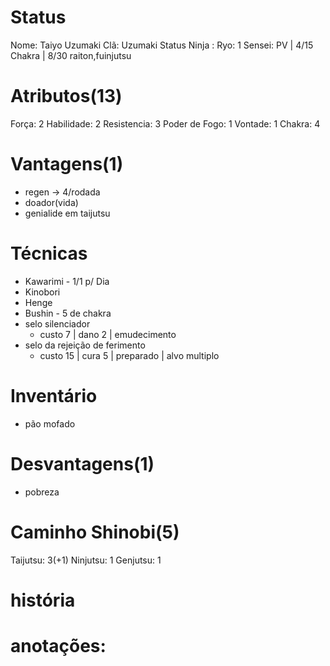 # Status
Nome: Taiyo Uzumaki
Clã:  Uzumaki
Status Ninja : 
Ryo:  1
Sensei: 
PV | 4/15
Chakra | 8/30
raiton,fuinjutsu

# Atributos(13)
Força: 2
Habilidade: 2
Resistencia: 3
Poder de Fogo: 1
Vontade: 1
Chakra: 4
# Vantagens(1)
- regen -> 4/rodada
- doador(vida)
- genialide em taijutsu

# Técnicas
- Kawarimi - 1/1 p/ Dia
- Kinobori
- Henge
- Bushin - 5 de chakra
- selo silenciador
  - custo 7 | dano 2 | emudecimento
- selo da rejeição de ferimento
  - custo 15 | cura 5 | preparado | alvo multiplo

# Inventário
- pão mofado

# Desvantagens(1)
- pobreza

# Caminho Shinobi(5) 
Taijutsu: 3(+1)
Ninjutsu: 1
Genjutsu: 1

# história


# anotações:
